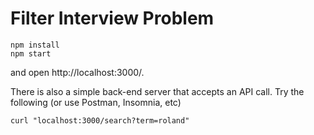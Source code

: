 # Filter Interview Problem

```
npm install
npm start
```
and open http://localhost:3000/.

There is also a simple back-end server that accepts an API call. Try the following (or use Postman, Insomnia, etc)

```
curl "localhost:3000/search?term=roland"
```